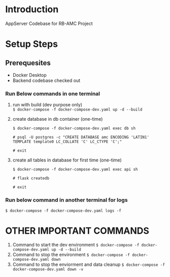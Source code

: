 # Introduction 
AppServer Codebase for RB-AMC Project


# Setup Steps

## Prerequesites 
- Docker Desktop
- Backend codebase checked out


### Run Below commands in one terminal
   1. run with build (dev purpose only)  
      `$ docker-compose -f docker-compose-dev.yaml up -d --build`
      
   2. create database in db container (one-time)

      `$ docker-compose -f docker-compose-dev.yaml exec db sh` 

      `# psql -U postgres -c "CREATE DATABASE amc ENCODING 'LATIN1' TEMPLATE template0 LC_COLLATE 'C' LC_CTYPE 'C';"`  

      `# exit`
      
   3. create all tables in database for first time (one-time)

      `$ docker-compose -f docker-compose-dev.yaml exec api sh`  

      `# flask createdb`  

      `# exit`

### Run below command in another terminal for logs
   `$ docker-compose -f docker-compose-dev.yaml logs -f`

# OTHER IMPORTANT COMMANDS

1. Command to start the dev environment
   `$ docker-compose -f docker-compose-dev.yaml up -d --build`
2. Command to stop the environment
   `$ docker-compose -f docker-compose-dev.yaml down`
3. Command to stop the enviorment and data cleanup
   `$ docker-compose -f docker-compose-dev.yaml down -v`


